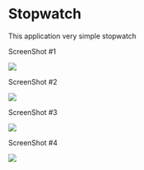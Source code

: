 # Stopwatch
This application very simple stopwatch

ScreenShot #1

![](Screenshots/Screenshot_2020-04-22-08-26-53-429_com.mpvaitheeswaran.stopwatch.jpg)

ScreenShot #2

![](Screenshots/Screenshot_2020-04-22-08-27-00-562_com.mpvaitheeswaran.stopwatch.jpg)

ScreenShot #3

![](Screenshots/Screenshot_2020-04-22-08-27-07-981_com.mpvaitheeswaran.stopwatch.jpg)

ScreenShot #4

![](Screenshots/Screenshot_2020-04-22-08-27-15-451_com.mpvaitheeswaran.stopwatch.jpg)
